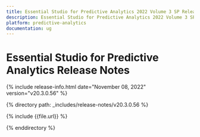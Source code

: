 ```yaml
---
title: Essential Studio for Predictive Analytics 2022 Volume 3 SP Release Release Notes  
description: Essential Studio for Predictive Analytics 2022 Volume 3 SP Release Release Notes  
platform: predictive-analytics
documentation: ug
---
```


# Essential Studio for Predictive Analytics  Release Notes  

{% include release-info.html date="November 08, 2022"  version="v20.3.0.56" %} 

{% directory path: _includes/release-notes/v20.3.0.56 %}

{% include {{file.url}} %}

{% enddirectory %}